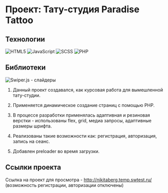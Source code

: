 # Проект: Тату-студия Paradise Tattoo

## Технологии
![HTML5](https://img.shields.io/badge/HTML5-E34F26?style=for-the-badge&logo=html5&logoColor=white)
![JavaScript](https://img.shields.io/badge/JavaScript-F7DF1E?style=for-the-badge&logo=JavaScript&logoColor=white)
![SCSS](https://img.shields.io/badge/Sass-CC6699?style=for-the-badge&logo=sass&logoColor=white)
![PHP](https://img.shields.io/badge/PHP-777BB4?style=for-the-badge&logo=php&logoColor=white)

## Библиотеки
![Swiper.js](https://img.shields.io/badge/Swiper.js-35495E?style=for-the-badge) - слайдеры

1. Данный проект создавался, как курсовая работа для вымешленной тату-студии.

2. Применяется динамическое создание страниц с помощью PHP.

3. В процессе разработки применялась адаптивная и резиновая верстки - использованы flex, grid, медиа запросы, адаптивные размеры шрифта.

4. Реализованы такие возможности как: регистрация, авторизация, запись на сеанс.

5. Добавлен preloader во время загрузки.

## Ссылки проекта
Ссылка на проект для просмотра - http://nikitaberg.temp.swtest.ru/
(возможность регистрации, авторизации отключены)
